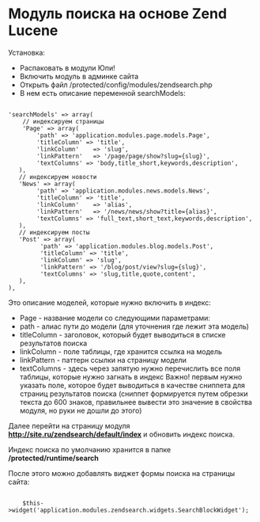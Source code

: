 Модуль поиска на основе Zend Lucene
===================================

Установка:

- Распаковать в модули Юпи!
- Включить модуль в админке сайта
- Открыть файл /protected/config/modules/zendsearch.php
- В нем есть описание переменной searchModels:

<pre><code class="php">
'searchModels' => array(
    // индексируем страницы
    'Page' => array(
        'path' => 'application.modules.page.models.Page',
        'titleColumn' => 'title',
        'linkColumn'	=> 'slug',
        'linkPattern'	=> '/page/page/show?slug={slug}',
        'textColumns' => 'body,title_short,keywords,description',
   ),
   // индексируем новости
   'News' => array(
        'path' => 'application.modules.news.models.News',
        'titleColumn' => 'title',
        'linkColumn'	=> 'alias',
        'linkPattern'	=> '/news/news/show?title={alias}',
        'textColumns' => 'full_text,short_text,keywords,description',
   ),
   // индексируем посты
   'Post' => array(
         'path' => 'application.modules.blog.models.Post',
         'titleColumn' => 'title',
         'linkColumn' => 'slug',
         'linkPattern' => '/blog/post/view?slug={slug}',
         'textColumns' => 'slug,title,quote,content',
   ),
),
</code></pre>


Это описание моделей, которые нужно включить в индекс:

- Page - название модели со следующими параметрами:
- path - алиас пути до модели (для уточнения где лежит эта модель)
- titleColumn - заголовок, который будет выводиться в списке результатов поиска
- linkColumn - поле таблицы, где хранится ссылка на модель
- linkPattern - паттерн ссылки на страницу модели
- textColumns - здесь через запятую нужно перечислить все поля таблицы, которые нужно загнать в индекс Важно! первым нужно указать поле, которое будет выводиться в качестве сниппета для страниц результатов поиска (сниппет формируется путем обрезки текста до 600 знаков, правильнее вывести это значение в свойства модуля, но руки не дошли до этого)

Далее перейти на страницу модуля **http://site.ru/zendsearch/default/index** и обновить индекс поиска.

Индекс поиска по умолчанию хранится в папке **/protected/runtime/search**


После этого можно добавлять виджет формы поиска на страницы сайта:
<pre><code class="php">
    $this->widget('application.modules.zendsearch.widgets.SearchBlockWidget');
</code></pre>
